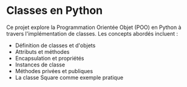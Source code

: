 # Classes en Python

Ce projet explore la Programmation Orientée Objet (POO) en Python à travers l'implémentation de classes. Les concepts abordés incluent :

- Définition de classes et d'objets
- Attributs et méthodes
- Encapsulation et propriétés
- Instances de classe
- Méthodes privées et publiques
- La classe Square comme exemple pratique
